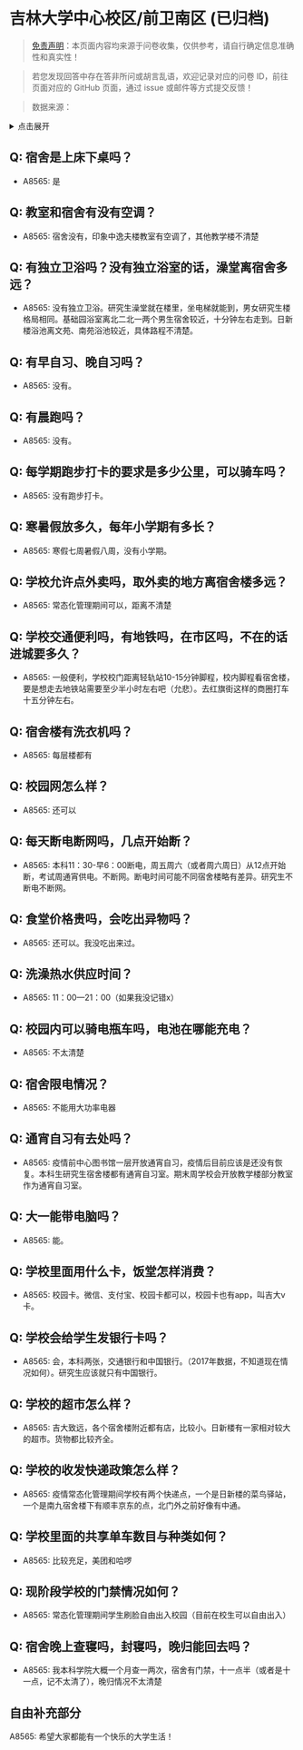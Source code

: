 # 吉林大学中心校区/前卫南区 (已归档)

> [免责声明](https://colleges.chat/#_3)：本页面内容均来源于问卷收集，仅供参考，请自行确定信息准确性和真实性！

> 若您发现回答中存在答非所问或胡言乱语，欢迎记录对应的问卷 ID，前往页面对应的 GitHub 页面，通过 issue 或邮件等方式提交反馈！

> 数据来源：

<details><summary>点击展开</summary>
<ul>
<li>A8565: 匿名 (2022 年 06 月)</li>
</ul>
</details>

## Q: 宿舍是上床下桌吗？

- A8565: 是

## Q: 教室和宿舍有没有空调？

- A8565: 宿舍没有，印象中逸夫楼教室有空调了，其他教学楼不清楚

## Q: 有独立卫浴吗？没有独立浴室的话，澡堂离宿舍多远？

- A8565: 没有独立卫浴。研究生澡堂就在楼里，坐电梯就能到，男女研究生楼格局相同。基础园浴室离北二北一两个男生宿舍较近，十分钟左右走到。日新楼浴池离文苑、南苑浴池较近，具体路程不清楚。

## Q: 有早自习、晚自习吗？

- A8565: 没有。

## Q: 有晨跑吗？

- A8565: 没有。

## Q: 每学期跑步打卡的要求是多少公里，可以骑车吗？

- A8565: 没有跑步打卡。

## Q: 寒暑假放多久，每年小学期有多长？

- A8565: 寒假七周暑假八周，没有小学期。

## Q: 学校允许点外卖吗，取外卖的地方离宿舍楼多远？

- A8565: 常态化管理期间可以，距离不清楚

## Q: 学校交通便利吗，有地铁吗，在市区吗，不在的话进城要多久？

- A8565: 一般便利，学校校门距离轻轨站10-15分钟脚程，校内脚程看宿舍楼，要是想走去地铁站需要至少半小时左右吧（允悲）。去红旗街这样的商圈打车十五分钟左右。

## Q: 宿舍楼有洗衣机吗？

- A8565: 每层楼都有

## Q: 校园网怎么样？

- A8565: 还可以

## Q: 每天断电断网吗，几点开始断？

- A8565: 本科11：30-早6：00断电，周五周六（或者周六周日）从12点开始断，考试周通宵供电。不断网。断电时间可能不同宿舍楼略有差异。研究生不断电不断网。

## Q: 食堂价格贵吗，会吃出异物吗？

- A8565: 还可以。我没吃出来过。

## Q: 洗澡热水供应时间？

- A8565: 11：00—21：00（如果我没记错x）

## Q: 校园内可以骑电瓶车吗，电池在哪能充电？

- A8565: 不太清楚

## Q: 宿舍限电情况？

- A8565: 不能用大功率电器

## Q: 通宵自习有去处吗？

- A8565: 疫情前中心图书馆一层开放通宵自习，疫情后目前应该是还没有恢复。本科生研究生宿舍楼都有通宵自习室。期末周学校会开放教学楼部分教室作为通宵自习室。

## Q: 大一能带电脑吗？

- A8565: 能。

## Q: 学校里面用什么卡，饭堂怎样消费？

- A8565: 校园卡。微信、支付宝、校园卡都可以，校园卡也有app，叫吉大v卡。

## Q: 学校会给学生发银行卡吗？

- A8565: 会，本科两张，交通银行和中国银行。（2017年数据，不知道现在情况如何）。研究生应该就只有中国银行。

## Q: 学校的超市怎么样？

- A8565: 吉大致远，各个宿舍楼附近都有店，比较小。日新楼有一家相对较大的超市。货物都比较齐全。

## Q: 学校的收发快递政策怎么样？

- A8565: 疫情常态化管理期间学校有两个快递点，一个是日新楼的菜鸟驿站，一个是南九宿舍楼下有顺丰京东的点，北门外之前好像有中通。

## Q: 学校里面的共享单车数目与种类如何？

- A8565: 比较充足，美团和哈啰

## Q: 现阶段学校的门禁情况如何？

- A8565: 常态化管理期间学生刷脸自由出入校园（目前在校生可以自由出入）

## Q: 宿舍晚上查寝吗，封寝吗，晚归能回去吗？

- A8565: 我本科学院大概一个月查一两次，宿舍有门禁，十一点半（或者是十一点，记不太清了），晚归情况不太清楚

## 自由补充部分

A8565: 希望大家都能有一个快乐的大学生活！